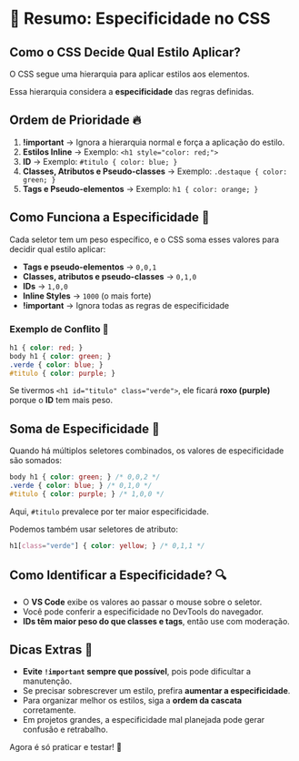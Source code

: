 # 🎨 Resumo: Especificidade no CSS

## Como o CSS Decide Qual Estilo Aplicar?
O CSS segue uma hierarquia para aplicar estilos aos elementos.

Essa hierarquia considera a **especificidade** das regras definidas.

## Ordem de Prioridade 🔥
1. **!important** → Ignora a hierarquia normal e força a aplicação do estilo.
2. **Estilos Inline** → Exemplo: `<h1 style="color: red;">`
3. **ID** → Exemplo: `#titulo { color: blue; }`
4. **Classes, Atributos e Pseudo-classes** → Exemplo: `.destaque { color: green; }`
5. **Tags e Pseudo-elementos** → Exemplo: `h1 { color: orange; }`

## Como Funciona a Especificidade 🧮
Cada seletor tem um peso específico, e o CSS soma esses valores para decidir qual estilo aplicar:
- **Tags e pseudo-elementos** → `0,0,1`
- **Classes, atributos e pseudo-classes** → `0,1,0`
- **IDs** → `1,0,0`
- **Inline Styles** → `1000` (o mais forte)
- **!important** → Ignora todas as regras de especificidade

### Exemplo de Conflito 👀
```css
h1 { color: red; }
body h1 { color: green; }
.verde { color: blue; }
#titulo { color: purple; }
```
Se tivermos `<h1 id="titulo" class="verde">`, ele ficará **roxo (purple)** porque o **ID** tem mais peso.

## Soma de Especificidade 🧩
Quando há múltiplos seletores combinados, os valores de especificidade são somados:
```css
body h1 { color: green; } /* 0,0,2 */
.verde { color: blue; } /* 0,1,0 */
#titulo { color: purple; } /* 1,0,0 */
```
Aqui, `#titulo` prevalece por ter maior especificidade.

Podemos também usar seletores de atributo:
```css
h1[class="verde"] { color: yellow; } /* 0,1,1 */
```

## Como Identificar a Especificidade? 🔍
- O **VS Code** exibe os valores ao passar o mouse sobre o seletor.
- Você pode conferir a especificidade no DevTools do navegador.
- **IDs têm maior peso do que classes e tags**, então use com moderação.

## Dicas Extras 🚀
- **Evite `!important` sempre que possível**, pois pode dificultar a manutenção.
- Se precisar sobrescrever um estilo, prefira **aumentar a especificidade**.
- Para organizar melhor os estilos, siga a **ordem da cascata** corretamente.
- Em projetos grandes, a especificidade mal planejada pode gerar confusão e retrabalho.

Agora é só praticar e testar! 🎯
